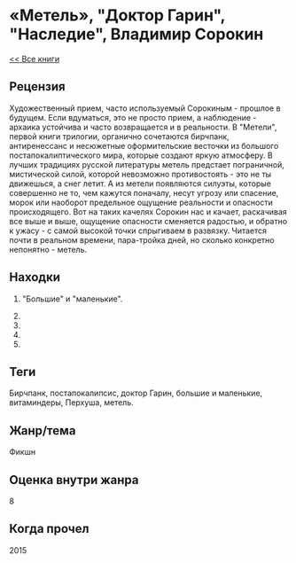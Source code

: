 # «Метель», "Доктор Гарин", "Наследие", Владимир Сорокин

[\<\< Все книги](../README.md)

## Рецензия

Художественный прием, часто используемый Сорокиным -  прошлое в будущем. Если вдуматься, это не просто прием, а наблюдение - архаика устойчива и часто возвращается и в реальности. В "Метели", первой книги трилогии, органично сочетаются бирчпанк, антиренессанс и несюжетные оформительские весточки из большого постапокалиптического мира, которые создают яркую атмосферу. В лучших традициях русской литературы метель предстает пограничной, мистической силой, которой невозможно противостоять - это не ты движешься, а снег летит. А из метели появляются силуэты, которые совершенно не то, чем кажутся поначалу, несут угрозу или спасение, морок или наоборот предельное ощущение реальности и опасности происходящего. Вот на таких качелях Сорокин нас и качает, раскачивая все выше и выше, ощущение опасности сменяется радостью, и обратно к ужасу - с самой высокой точки спрыгиваем в развязку. Читается почти в реальном времени, пара-тройка дней, но сколько конкретно непонятно - метель.

## Находки

1. "Большие" и "маленькие".

2. 

3.

4.  

5.



## Теги

Бирчпанк, постапокалипсис, доктор Гарин, большие и маленькие, витаминдеры, Перхуша, метель.

## Жанр/тема

Фикшн

## Оценка внутри жанра

8

## Когда прочел

2015